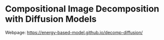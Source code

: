 # Compositional Image Decomposition with Diffusion Models

Webpage: https://energy-based-model.github.io/decomp-diffusion/
